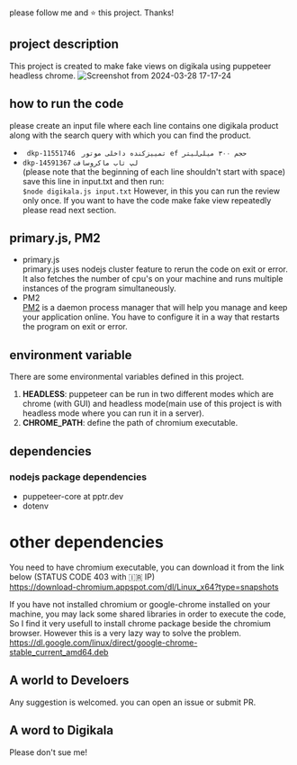 please follow me and ⭐ this project. Thanks!
## project description
This project is created to make fake views on digikala using puppeteer headless chrome.
![Screenshot from 2024-03-28 17-17-24](https://github.com/arashatt/digikala-scan/assets/55944526/53780061-9fc0-4f1f-a179-15988a91544d)

## how to run the code
please create an input file where each line contains one digikala product along with the search query with which you can find the product.

- ``` dkp-11551746``` ``` تمییزکنده داخلی موتور ef حجم ۳۰۰ میلی‌لیتر```<br />
- ```dkp-14591367``` ```لپ تاب ماکروسافت```<br />
(please note that the beginning of each line shouldn't start with space)<br />
save this line in input.txt and then run:<br />
```$node digikala.js input.txt```
However, in this you can run the review only once. If you want to have the code make fake view repeatedly please read next section.
## primary.js, PM2

- primary.js<br />
  primary.js uses nodejs cluster feature to rerun the code on exit or error. It also fetches the number of cpu's on your machine and runs multiple instances of the program simultaneously. 
- PM2<br />
[PM2](https://pm2.keymetrics.io/docs/usage/quick-start/) is a daemon process manager that will help you manage and keep your application online.
You have to configure it in a way that restarts the program on exit or error.

## environment variable
There are some environmental variables defined in this project.
1. **HEADLESS**: puppeteer can be run in two different modes which are chrome (with GUI) and headless mode(main use of this project is with headless mode where you can run it in a server).
2. **CHROME_PATH**: define the path of chromium executable.
## dependencies
### nodejs package dependencies
- puppeteer-core at pptr.dev
- dotenv

# other dependencies
You need to have chromium executable, you can download it from the link below (STATUS CODE 403 with 🇮🇷 IP)<br />
https://download-chromium.appspot.com/dl/Linux_x64?type=snapshots


If you have not installed chromium or google-chrome installed on your machine, you may lack some shared libraries in order to execute the code, So I find it very usefull to install chrome package beside the chromium browser. However this is a very lazy way to solve the problem.<br />
https://dl.google.com/linux/direct/google-chrome-stable_current_amd64.deb

## A world to Develoers
Any suggestion is welcomed. you can open an issue or submit PR.
## A word to Digikala
Please don't sue me!

